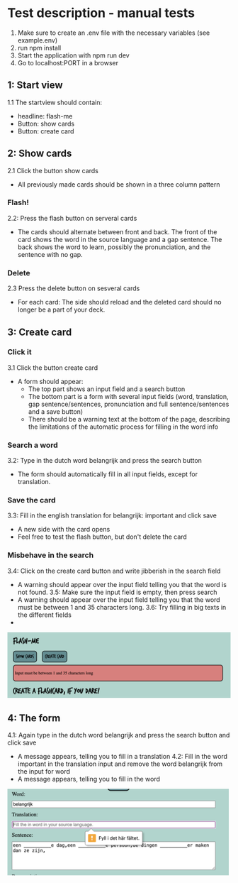 # Test description - manual tests

1. Make sure to create an .env file with the necessary variables (see example.env)
2. run npm install 
3. Start the application with npm run dev
4. Go to localhost:PORT in a browser

## 1: Start view
1.1 The startview should contain:
  * headline: flash-me
  * Button: show cards
  * Button: create card

## 2: Show cards
2.1 Click the button show cards
* All previously made cards should be shown in a three column pattern

### Flash!
2.2: Press the flash button on serveral cards
* The cards should alternate between front and back. The front of the card shows the word in the source language and a gap sentence. The back shows the word to learn, possibly the pronunciation, and the sentence with no gap.

### Delete
2.3 Press the delete button on sesveral cards
* For each card: The side should reload and the deleted card should no longer be a part of your deck.

## 3: Create card
### Click it
3.1 Click the button create card
* A form should appear:
  * The top part shows an input field and a search button
  * The bottom part is a form with several input fields (word, translation, gap sentence/sentences, pronunciation and full sentence/sentences and a save button)
  * There should be a warning text at the bottom of the page, describing the limitations of the automatic process for filling in the word info

### Search a word
3.2: Type in the dutch word belangrijk and press the search button
* The form should automatically fill in all input fields, except for translation.

### Save the card
3.3: Fill in the english translation for belangrijk: important and click save
* A new side with the card opens
* Feel free to test the flash button, but don't delete the card

### Misbehave in the search
3.4: Click on the create card button and write jibberish in the search field
* A warning should appear over the input field telling you that the word is not found.
3.5: Make sure the input field is empty, then press search
* A warning should appear over the input field telling you that the word must be between 1 and 35 characters long.
3.6: Try filling in big texts in the different fields
* 

![flash-warning](./images/flash-warning.png)

## 4: The form
4.1: Again type in the dutch word belangrijk and press the search button and click save
* A message appears, telling you to fill in a translation
4.2: Fill in the word important in the translation input and remove the word belangrijk from the input for word
* A message appears, telling you to fill in the word

<img src="./images/form-message.png" width="500px">


